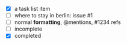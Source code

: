 - [x] a task list item
- [ ] where to stay in berlin: issue #1
- [ ] normal **formatting**, @mentions, #1234 refs
- [ ] incomplete
- [x] completed
